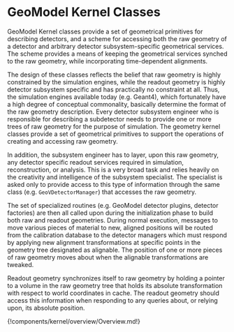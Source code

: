 # GeoModel Kernel Classes

GeoModel Kernel classes provide a set of geometrical primitives for describing detectors, and a scheme for accessing both the raw geometry of a detector and arbitrary detector subsystem-specific geometrical services.  The scheme provides a means of keeping the geometrical services synched to the raw geometry, while incorporating time-dependent alignments.

The design of these classes reflects the belief that raw geometry is highly constrained by the simulation engines, while the readout geometry is highly detector subsystem specific and has practically no constraint at all. Thus, the simulation engines available today (e.g. Geant4), which fortunately have a high degree of conceptual commonality, basically determine the format of the raw geometry description. Every detector subsystem engineer who is responsible for describing a subdetector needs to provide one or more trees of raw geometry for the purpose of simulation. The geometry kernel classes provide a set of geometrical primitives to support the operations of creating and accessing raw geometry.

In addition, the subsystem engineer has to layer, upon this raw geometry, any detector specific readout services required in simulation, reconstruction, or analysis. This is a very broad task and relies heavily on the creativity and intelligence of the subsystem specialist. The specialist is asked only to provide access to this type of information through the same class (e.g. `GeoVDetectorManager`) that accesses the raw geometry.

The set of specialized routines (e.g. GeoModel detector plugins, detector factories) are then all called upon during the initialization phase to build both raw and readout geometries. During normal execution, messages to move various pieces of material to new, aligned positions will be routed from the calibration database to the detector managers which must respond by applying new alignment transformations at specific points in the geometry tree designated as alignable. The position of one or more pieces of raw geometry moves about when the alignable transformations are tweaked.

Readout geometry synchronizes itself to raw geometry by holding a pointer to a volume in the raw geometry tree that holds its absolute transformation with respect to world coordinates in cache. The readout geometry should access this information when responding to any queries about, or relying upon, its absolute position.

{!components/kernel/overview/Overview.md!}